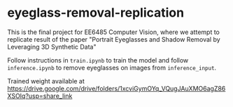 # eyeglass-removal-replication

This is the final project for EE6485 Computer Vision, where we attempt to replicate result of the paper "Portrait Eyeglasses and Shadow Removal by Leveraging 3D Synthetic Data"

Follow instructions in `train.ipynb` to train the model and follow `inference.ipynb` to remove eyeglasses on images from `inference_input`.

Trained weight available at https://drive.google.com/drive/folders/1xcviGymOYq_VQugJAuXMO6agZ86XSOIq?usp=share_link
